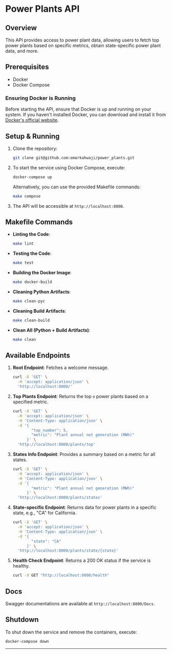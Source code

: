 
# Power Plants API

## Overview

This API provides access to power plant data, allowing users to fetch top power plants based on specific metrics, obtain state-specific power plant data, and more.

## Prerequisites

- Docker
- Docker Compose

### Ensuring Docker is Running

Before starting the API, ensure that Docker is up and running on your system. If you haven't installed Docker, you can download and install it from [Docker's official website](https://www.docker.com/products/docker-desktop).

## Setup & Running

1. Clone the repository:
   ```bash
   git clone git@github.com:omarkahwaji/power_plants.git
   ```

2. To start the service using Docker Compose, execute:
   ```bash
   docker-compose up
   ```

   Alternatively, you can use the provided Makefile commands:
   ```bash
   make compose
   ```

3. The API will be accessible at `http://localhost:8000`.

## Makefile Commands

- **Linting the Code**:
   ```bash
   make lint
   ```

- **Testing the Code**:
   ```bash
   make test
   ```

- **Building the Docker Image**:
   ```bash
   make docker-build
   ```

- **Cleaning Python Artifacts**:
   ```bash
   make clean-pyc
   ```

- **Cleaning Build Artifacts**:
   ```bash
   make clean-build
   ```

- **Clean All (Python + Build Artifacts)**:
   ```bash
   make clean
   ```

## Available Endpoints

1. **Root Endpoint**:
   Fetches a welcome message.
   ```bash
   curl -X 'GET' \
     -H 'accept: application/json' \
     'http://localhost:8000/'
   ```

2. **Top Plants Endpoint**:
   Returns the top `n` power plants based on a specified metric.
   ```bash
   curl -X 'GET' \
     -H 'accept: application/json' \
     -H 'Content-Type: application/json' \
     -d '{
           "top_number": 5,
           "metric": "Plant annual net generation (MWh)"
         }' \
     'http://localhost:8000/plants/top'

   ```

3. **States Info Endpoint**:
   Provides a summary based on a metric for all states.
   ```bash
   curl -X 'GET' \
     -H 'accept: application/json' \
     -H 'Content-Type: application/json' \
     -d '{
           "metric": "Plant annual net generation (MWh)"
         }' \
     'http://localhost:8000/plants/states'

   ```

4. **State-specific Endpoint**:
   Returns data for power plants in a specific state, e.g., "CA" for California.
   ```bash
   curl -X 'GET' \
     -H 'accept: application/json' \
     -H 'Content-Type: application/json' \
     -d '{
           "state": "CA"
         }' \
     'http://localhost:8000/plants/state/{state}'

   ```

5. **Health Check Endpoint**:
   Returns a 200 OK status if the service is healthy.
   ```bash
   curl -X GET "http://localhost:8000/health"
   ```



## Docs

Swagger documentations are available at `http://localhost:8000/Docs`.

## Shutdown

To shut down the service and remove the containers, execute:
```bash
docker-compose down
```

---
